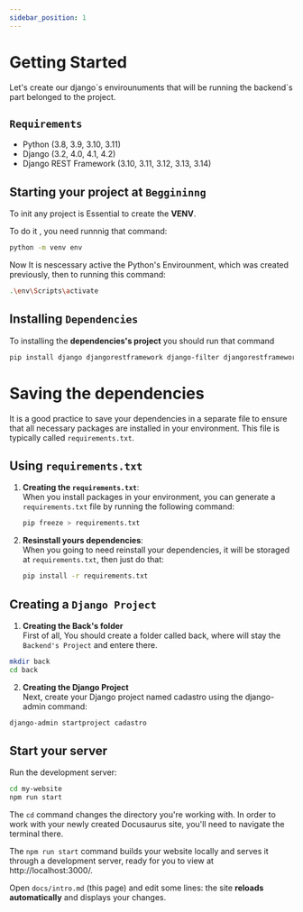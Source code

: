 ```yaml
---
sidebar_position: 1
---
```


# Getting Started

Let's create our django´s envirounuments that will be running the backend`s part belonged to the project.

## `Requirements`

- Python (3.8, 3.9, 3.10, 3.11)  
- Django (3.2, 4.0, 4.1, 4.2)  
- Django REST Framework (3.10, 3.11, 3.12, 3.13, 3.14)  

## Starting your project at `Beggininng` 

To init any project is Essential to create the **VENV**.

To do it , you need runnnig that command:

```bash
python -m venv env
```

Now It is nescessary active the Python's Envirounment, which was created previously, then to running this command:

```bash
.\env\Scripts\activate
```

## Installing `Dependencies`

To installing the **dependencies's project** you should run that command
```bash
pip install django djangorestframework django-filter djangorestframework-simplejwt corsheaders

```

# Saving the dependencies

It is a good practice to save your dependencies in a separate file to ensure that all necessary packages are installed in your environment. This file is typically called `requirements.txt`.

## Using `requirements.txt`

1. **Creating the `requirements.txt`**:  
   When you install packages in your environment, you can generate a `requirements.txt` file by running the following command:

   ```bash
   pip freeze > requirements.txt
   ```

2. **Resinstall yours dependencies**:  
  When you going to need reinstall your dependencies, it will be storaged at `requirements.txt`, then just do that:
   ```bash
   pip install -r requirements.txt
   ```






## Creating a `Django Project`

  1. **Creating the Back's folder**  
  First of all, You should create a folder called back, where will stay the `Backend's Project` and entere there.

   ```bash
   mkdir back
   cd back
   ```

  2. **Creating the Django Project**    
  Next, create your Django project named cadastro using the django-admin command:

  ```bash
  django-admin startproject cadastro
  ```

## Start your server

Run the development server:

```bash
cd my-website
npm run start
```

The `cd` command changes the directory you're working with. In order to work with your newly created Docusaurus site, you'll need to navigate the terminal there.

The `npm run start` command builds your website locally and serves it through a development server, ready for you to view at http://localhost:3000/.

Open `docs/intro.md` (this page) and edit some lines: the site **reloads automatically** and displays your changes.
